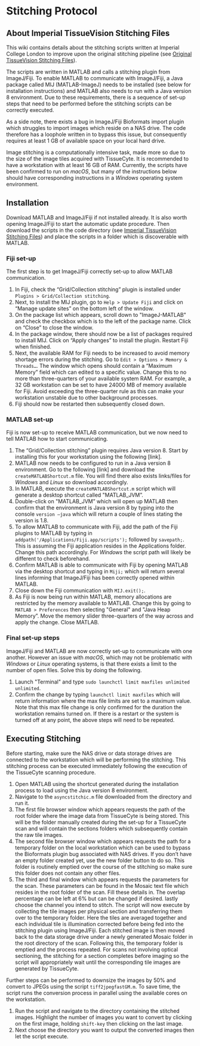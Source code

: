 # Stitching Protocol

## About Imperial TissueVision Stitching Files
This wiki contains details about the stitching scripts written at Imperial College London to improve upon the original stitching pipeline (see [Original TissueVision Stitching Files](https://github.com/ImperialCollegeLondon/ImperialTissueCyte/tree/master/Original_TissueVision_Stitching_Files)).

The scripts are written in MATLAB and calls a stitching plugin from ImageJ/Fiji. To enable MATLAB to communicate with ImageJ/Fiji, a Java package called MIJ (MATLAB-ImageJ) needs to be installed (see below for installation instructions) and MATLAB also needs to run with a Java version 8 environment. Due to these requirements, there is a sequence of set-up steps that need to be performed before the stitching scripts can be correctly executed. 

As a side note, there exists a bug in ImageJ/Fiji Bioformats import plugin which struggles to import images which reside on a NAS drive. The code therefore has a loophole written in to bypass this issue, but consequently requires at least 1 GB of available space on your local hard drive.

Image stitching is a computationally intensive task, made more so due to the size of the image tiles acquired with TissueCyte. It is recommended to have a workstation with at least 16 GB of RAM. Currently, the scripts have been confirmed to run on *macOS*, but many of the instructions below should have corresponding instructions in a *Windows* operating system environment. 

## Installation
Download MATLAB and ImageJ/Fiji if not installed already. It is also worth opening ImageJ/Fiji to start the automatic update procedure. Then download the scripts in the code directory (see [Imperial TissueVision Stitching Files](https://github.com/ImperialCollegeLondon/ImperialTissueCyte/tree/master/Imperial_TissueVision_Stitching_Files))  and place the scripts in a folder which is discoverable with MATLAB.

### Fiji set-up
The first step is to get ImageJ/Fiji correctly set-up to allow MATLAB communication. 
1. In Fiji, check the “Grid/Collection stitching” plugin is installed under `Plugins > Grid/Collection stitching`.
2. Next, to install the MIJ plugin, go to `Help > Update Fiji` and click on “Manage update sites” on the bottom left of the window.
3. On the package list which appears, scroll down to "ImageJ-MATLAB" and check the checkbox which is to the left of the package name. Click on “Close” to close the window.
4. In the package window, there should now be a list of packages required to install MIJ. Click on “Apply changes” to install the plugin. Restart Fiji when finished. 
5. Next, the available RAM for Fiji needs to be increased to avoid memory shortage errors during the stitching. Go to `Edit > Options > Memory & Threads…`. The window which opens should contain a “Maximum Memory” field which can edited to a specific value. Change this to no more than three-quarters of your available system RAM. For example, a 32 GB workstation can be set to have 24000 MB of memory available for Fiji. Avoid exceeding the three-quarter rule as this can make your workstation unstable due to other background processes.
6. Fiji should now be restarted then subsequently closed down. 

### MATLAB set-up
Fiji is now set-up to receive MATLAB communication, but we now need to tell MATLAB how to start communicating.
1. The “Grid/Collection stitching” plugin requires Java version 8. Start by installing this for your workstation using the following [link].
2. MATLAB now needs to be configured to run in a Java version 8 environment. Go to the following [link] and download the `createMATLABShortcut.m` file. You will find there also exists links/files for *Windows* and *Linux* so download accordingly. 
3. In MATLAB, execute the `createMATLABShortcut.m` script which will generate a desktop shortcut called "MATLAB\_JVM”. 
4. Double-click on "MATLAB\_JVM” which will open up MATLAB then confirm that the environment is Java version 8 by typing into the console `version –java` which will return a couple of lines stating the version is 1.8.
5. To allow MATLAB to communicate with Fiji, add the path of the Fiji plugins to MATLAB by typing in `addpath('/Applications/Fiji.app/scripts');` followed by `savepath;`. This is assuming the Fiji application resides in the Applications folder. Change this path accordingly. For *Windows* the script path will likely be different to check beforehand.
6. Confirm MATLAB is able to communicate with Fiji by opening MATLAB via the desktop shortcut and typing in `Miji;` which will return several lines informing that ImageJ/Fiji has been correctly opened within MATLAB.
7. Close down the Fiji communication with `MIJ.exit();`.
8. As Fiji is now being run within MATLAB, memory allocations are restricted by the memory available to MATLAB. Change this by going to `MATLAB > Preferences` then selecting "General" and "Java Heap Memory”. Move the memory slider three-quarters of the way across and apply the change. Close MATLAB.

### Final set-up steps
ImageJ/Fiji and MATLAB are now correctly set-up to communicate with one another. However an issue with *macOS*, which may not be problematic with *Windows* or *Linux* operating systems, is that there exists a limit to the number of open files. Solve this by doing the following. 
1. Launch "Terminal" and type `sudo launchctl limit maxfiles unlimited unlimited`. 
2. Confirm the change by typing `launchctl limit maxfiles` which will return information where the max file limits are set to a maximum value.
Note that this max file change is only confirmed for the duration the workstation remains turned on. If there is a restart or the system is turned off at any point, the above steps will need to be repeated.

## Executing Stitching
Before starting, make sure the NAS drive or data storage drives are connected to the workstation which will be performing the stitching. This stitching process can be executed immediately following the execution of the TissueCyte scanning procedure.
1. Open MATLAB using the shortcut generated during the installation process to load using the Java version 8 environment.
2. Navigate to the `asyncstitchic.m` file downloaded from the directory and run it.
3. The first file browser window which appears requests the path of the root folder where the image data from TissueCyte is being stored. This will be the folder manually created during the set-up for a TissueCyte scan and will contain the sections folders which subsequently contain the raw tile images.
4. The second file browser window which appears requests the path for a temporary folder on the local workstation which can be used to bypass the Bioformats plugin bug associated with NAS drives. If you don’t have an empty folder created yet, use the new folder button to do so. This folder is routinely emptied over the course of the stitching so make sure this folder does not contain any other files.
5. The third and final window which appears requests the parameters for the scan. These parameters can be found in the Mosaic text file which resides in the root folder of the scan. Fill these details in. The overlap percentage can be left at 6% but can be changed if desired. lastly choose the channel you intend to stitch.
The script will now execute by collecting the tile images per physical section and transferring them over to the temporary folder. Here the tiles are averaged together and each individual tile is illumination corrected before being fed into the stitching plugin using ImageJ/Fiji. Each stitched image is then moved back to the data storage drive under a newly generated Mosaic folder in the root directory of the scan. Following this, the temporary folder is emptied and the process repeated. For scans not involving optical sectioning, the stitching for a section completes before imaging so the script will appropriately wait until the corresponding tile images are generated by TissueCyte. 

Further steps can be performed to downsize the images by 50% and convert to JPEGs using the script `tiff2jpegfastGM.m`. To save time, the script runs the conversion process in parallel using the available cores on the workstation.
1. Run the script and navigate to the directory containing the stitched images. Highlight the number of images you want to convert by clicking on the first image, holding `shift-key` then clicking on the last image.
2. Next choose the directory you want to output the converted images then let the script execute. 
